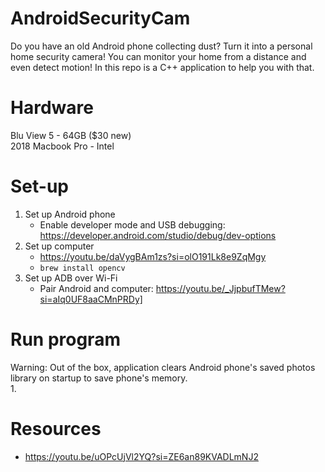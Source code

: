 # AndroidSecurityCam
Do you have an old Android phone collecting dust? Turn it into a personal home security camera! You can monitor your home from a distance and even detect motion! In this repo is a C++ application to help you with that.

# Hardware
Blu View 5 - 64GB ($30 new)<br>
2018 Macbook Pro - Intel

# Set-up
1. Set up Android phone
    - Enable developer mode and USB debugging: https://developer.android.com/studio/debug/dev-options
3. Set up computer
    - https://youtu.be/daVygBAm1zs?si=olO191Lk8e9ZqMgy
    - `brew install opencv`
4. Set up ADB over Wi-Fi
    - Pair Android and computer: https://youtu.be/_JjpbufTMew?si=aIq0UF8aaCMnPRDy]

# Run program
Warning: Out of the box, application clears Android phone's saved photos library on startup to save phone's memory.<br>
1. 

# Resources
- https://youtu.be/uOPcUjVl2YQ?si=ZE6an89KVADLmNJ2
